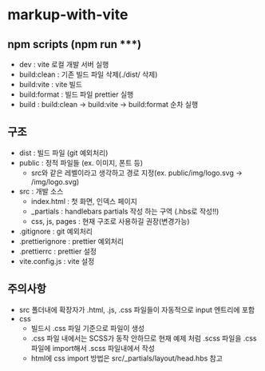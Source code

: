# markup-with-vite



## npm scripts (npm run ***)
- dev           : vite 로컬 개발 서버 실행
- build:clean   : 기존 빌드 파일 삭제(./dist/ 삭제)
- build:vite    : vite 빌드
- build:format  : 빌드 파일 prettier 실행
- build         : build:clean -> build:vite -> build:format 순차 실행


## 구조
- dist    : 빌드 파일 (git 예외처리)
- public  : 정적 파일들 (ex. 이미지, 폰트 등)
  - src와 같은 레벨이라고 생각하고 경로 지정(ex. public/img/logo.svg -> /img/logo.svg)
- src     : 개발 소스
  - index.html     : 첫 화면, 인덱스 페이지
  - _partials      : handlebars partials 작성 하는 구역 (.hbs로 작성!!)
  - css, js, pages : 현재 구조로 사용하길 권장(변경가능)
- .gitignore       : git 예외처리
- .prettierignore  : prettier 예외처리
- .prettierrc      : prettier 설정
- vite.config.js   : vite 설정


## 주의사항
- src 폴더내에 확장자가 .html, .js, .css 파일들이 자동적으로 input 엔트리에 포함
- css
  - 빌드시 .css 파일 기준으로 파일이 생성
  - .css 파일 내에서는 SCSS가 동작 안하므로 현재 예제 처럼 .scss 파일을 .css파일에 import해서 .scss 파일내에서 작성
  - html에 css import 방법은 src/_partials/layout/head.hbs 참고
